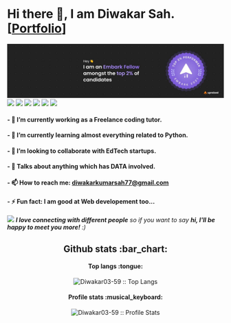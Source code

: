 # Hi there 👋, I am Diwakar Sah. [[Portfolio](https://diwakar03-59.github.io/portfolio.github.io//website?logo=earth&style=for-the-badge&url=https%3A%2F%2Fportfolio.com)]
![Banner](https://github.com/Diwakar03-59/portfolio.github.io/blob/main/pictures/banner2.jpg)
[![](https://img.shields.io/badge/LinkedIn-Diwakar-blue)](https://www.linkedin.com/in/diwakar-sah-02b620211/)
[![](https://img.shields.io/badge/Gmail-diwakarkumarsah77@gmail.com-red)](mailto:diwakarkumarsah77@gmail.com)
[![](https://img.shields.io/badge/GeeksForGeeks-%40Diwakar-green)](https://auth.geeksforgeeks.org/user/diwakarkumarsah77/profile)
[![](https://img.shields.io/badge/HackerRank-Diwakar77-brightgreen)](https://www.hackerrank.com/diwakarkumarsah1)
[![](https://img.shields.io/badge/CodeStudio-Diwakar-orange)](https://www.codingninjas.com/codestudio/profile/98f5ae13-5778-49fd-b1df-f2b8306cde4f)
[![](https://img.shields.io/badge/LeetCode-Diwakarsah77-lightblue)](https://leetcode.com/diwakarkumarsah77/)


#### - 🔭 I’m currently working as a Freelance coding tutor.
#### - 🌱 I’m currently learning almost everything related to Python.
#### - 👯 I’m looking to collaborate with EdTech startups.
#### - 💬 Talks about anything which has DATA involved.
#### - 📫 How to reach me: diwakarkumarsah77@gmail.com
#### - ⚡ Fun fact: I am good at Web developement too...
<img src="https://media.giphy.com/media/LnQjpWaON8nhr21vNW/giphy.gif" width="60"> <em><b>I love connecting with different people</b> so if you want to say <b>hi, I'll be happy to meet you more!</b> :)</em>
<h2 align="center">Github stats :bar_chart:</h2>
<h4 align="center">Top langs :tongue:</h4>
<p align="center"><img src="https://github-readme-stats.vercel.app/api/top-langs/?username=Diwakar03-59&langs_count=10&theme=tokyonight&layout=compact" alt="Diwakar03-59 :: Top Langs" /></p>
<h4 align="center">Profile stats :musical_keyboard:</h4>
<p align="center"><img src="https://github-readme-stats.vercel.app/api?username=Diwakar03-59&show_icons=true&theme=synthwave" alt="Diwakar03-59 :: Profile Stats" /></p>
